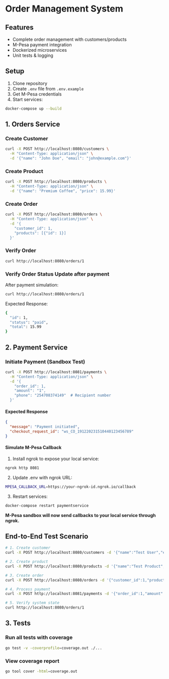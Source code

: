 # Order Management System

## Features
- Complete order management with customers/products
- M-Pesa payment integration
- Dockerized microservices
- Unit tests & logging

## Setup
1. Clone repository
2. Create `.env` file from `.env.example`
3. Get M-Pesa credentials
4. Start services:
```bash
docker-compose up --build
```

## 1. Orders Service
### Create Customer

```bash
curl -X POST http://localhost:8080/customers \
  -H "Content-Type: application/json" \
  -d '{"name": "John Doe", "email": "john@example.com"}'
```

### Create Product

```bash
curl -X POST http://localhost:8080/products \
  -H "Content-Type: application/json" \
  -d '{"name": "Premium Coffee", "price": 15.99}'
```

### Create Order

```bash
curl -X POST http://localhost:8080/orders \
  -H "Content-Type: application/json" \
  -d '{
    "customer_id": 1,
    "products": [{"id": 1}]
  }'
```

### Verify Order

```bash
curl http://localhost:8080/orders/1
```

### Verify Order Status Update after payment
After payment simulation:

```bash
curl http://localhost:8080/orders/1
```
Expected Response:

```bash
{
  "id": 1,
  "status": "paid",
  "total": 15.99
}
```

## 2. Payment Service
### Initiate Payment (Sandbox Test)

```bash
curl -X POST http://localhost:8081/payments \
  -H "Content-Type: application/json" \
  -d '{
    "order_id": 1,
    "amount": "1",
    "phone": "254708374149"  # Recipient number
  }'
```
#### Expected Response

```json
{
  "message": "Payment initiated",
  "checkout_request_id": "ws_CO_191220231510440123456789"
}
```

#### Simulate M-Pesa Callback
1. Install ngrok to expose your local service:

```bash
ngrok http 8081
```

2. Update .env with ngrok URL:

```bash
MPESA_CALLBACK_URL=https://your-ngrok-id.ngrok.io/callback
```

3. Restart services:

```bash
docker-compose restart paymentservice
```

**M-Pesa sandbox will now send callbacks to your local service through ngrok.**

## End-to-End Test Scenario

```bash
# 1. Create customer
curl -X POST http://localhost:8080/customers -d '{"name":"Test User","email":"test@example.com"}'

# 2. Create product
curl -X POST http://localhost:8080/products -d '{"name":"Test Product","price":9.99}'

# 3. Create order
curl -X POST http://localhost:8080/orders -d '{"customer_id":1,"products":[{"id":1}]}'

# 4. Process payment
curl -X POST http://localhost:8081/payments -d '{"order_id":1,"amount":"1","phone":"254708374149"}'

# 5. Verify system state
curl http://localhost:8080/orders/1
```

## 3. Tests

### Run all tests with coverage

```bash
go test -v -coverprofile=coverage.out ./...
```

### View coverage report
```bash
go tool cover -html=coverage.out
```